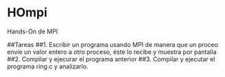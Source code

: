 # HOmpi
Hands-On de MPI

##Tareas
##1. Escribir un programa usando MPI de manera que un proceo envie un valor entero a otro proceso, éste lo recibe y muestra por pantalla
##2. Compilar y ejecurar el programa anterior
##3. Compilar y ejecutar el programa ring.c y analizarlo.

